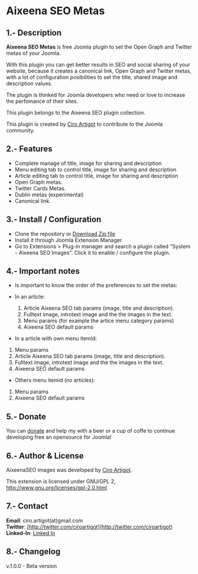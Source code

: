 
Aixeena SEO Metas
===============

1.- Description
---------------------------  

**Aixeena SEO Metas** is free Joomla plugin  to set the Open Graph and Twitter metas of your Joomla.

With this plugin you can get better results in SEO and social sharing of your website, because it creates a canonical link, Open Graph and Twitter metas, with a lot of configuration posibilities to set the title, shared image and description values.

The plugin is thinked for Joomla developers who need or love to increase the perfomance of their sites.

This plugin belongs to the Aixeena SEO plugin collection.

This plugin is created by [Ciro Artigot](http://twitter/ciroartigot) to contribute to the Joomla community.

2.- Features
---------------------------
* Complete manage of title, image for sharing and description
* Menu editing tab to control title, image for sharing and description
* Article editing tab to control title, image for sharing and description
* Open Graph metas.
* Twitter Cards Metas.
* Dublin metas (experimental)
* Canonical link.

3.- Install / Configuration
--------------------------- 
- Clone the repository or [Download Zip file](https://github.com/CiroArtigot/aixeenaseometas/archive/master.zip)
- Install it through Joomla Extension Manager 
- Go to Extensions > Plug-in manager and search a plugin called "System - Aixeena SEO Images". Click it to enable / configure the plugin.

4.- Important notes
---------------------------

* Is important to know the order of the preferences to set the metas:

* In an article:
  1. Article Aixeena SEO tab params (image, title and description).
  2. Fulltext image, introtext image and the the images in the text.
  3. Menu params (for example the artice menu category params)
  4. Aixeena SEO default params
  
 * In a article with own menu itemid:
  1. Menu params 
  2. Article Aixeena SEO tab params (image, title and description).
  3. Fulltext image, introtext image and the the images in the text.
  4. Aixeena SEO default params
  
  * Others menu itemid (no articles):
  1. Menu params 
  2. Aixeena SEO default params

5.- Donate
---------------------------
You can [donate](https://www.paypal.com/donate/?token=YJ_4RSeWoYiDjVYv0nqui0cvJgVJMI7Gp0NoDFs0URpD_VrWNAcwPy5bw3ZLWTcvSKEoW0&country.x=US&locale.x=US) and help my with a beer or a cup of coffe to continue developing free an opensource for Joomla!

6.- Author & License
---------------------------
AixeenaSEO images was developed by [Ciro Artigot](http://twitter.com/ciroartigot).

This extension is licensed under GNU/GPL 2, http://www.gnu.org/licenses/gpl-2.0.html  

7.- Contact
---------------------------
**Email**: ciro.artigot(at)gmail.com  
**Twitter**: [http://twitter.com/ciroartigot](http://twitter.com/ciroartigot)  
**Linked-In**: [Linked In](https://www.linkedin.com/in/ciroartigot)  

8.- Changelog
---------------------------
v.1.0.0 - Beta version  
